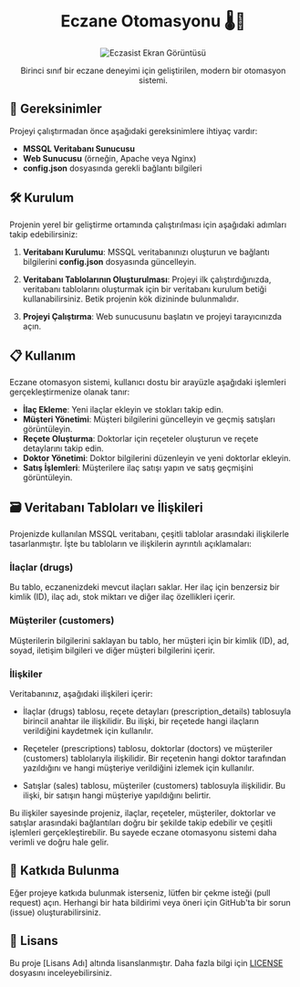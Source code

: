 <!-- Proje Başlığı -->
<h1 align="center">Eczane Otomasyonu 🌡️💊</h1>

<!-- Proje Açıklaması -->
<p align="center">
  <img src="https://github.com/Mertalkann/C-form-Eczasist-automation/blob/main/image.gif" alt="Eczasist Ekran Görüntüsü">
</p>
<p align="center">
  Birinci sınıf bir eczane deneyimi için geliştirilen, modern bir otomasyon sistemi.
</p>

<!-- Gereksinimler -->
## 🚀 Gereksinimler

Projeyi çalıştırmadan önce aşağıdaki gereksinimlere ihtiyaç vardır:

- **MSSQL Veritabanı Sunucusu**
- **Web Sunucusu** (örneğin, Apache veya Nginx)
- **config.json** dosyasında gerekli bağlantı bilgileri

<!-- Kurulum Kılavuzu -->
## 🛠️ Kurulum

Projenin yerel bir geliştirme ortamında çalıştırılması için aşağıdaki adımları takip edebilirsiniz:

1. **Veritabanı Kurulumu**: MSSQL veritabanınızı oluşturun ve bağlantı bilgilerini **config.json** dosyasında güncelleyin.

2. **Veritabanı Tablolarının Oluşturulması**: Projeyi ilk çalıştırdığınızda, veritabanı tablolarını oluşturmak için bir veritabanı kurulum betiği kullanabilirsiniz. Betik projenin kök dizininde bulunmalıdır.

3. **Projeyi Çalıştırma**: Web sunucusunu başlatın ve projeyi tarayıcınızda açın.

<!-- Kullanım Kılavuzu -->
## 📋 Kullanım

Eczane otomasyon sistemi, kullanıcı dostu bir arayüzle aşağıdaki işlemleri gerçekleştirmenize olanak tanır:

- **İlaç Ekleme**: Yeni ilaçlar ekleyin ve stokları takip edin.
- **Müşteri Yönetimi**: Müşteri bilgilerini güncelleyin ve geçmiş satışları görüntüleyin.
- **Reçete Oluşturma**: Doktorlar için reçeteler oluşturun ve reçete detaylarını takip edin.
- **Doktor Yönetimi**: Doktor bilgilerini düzenleyin ve yeni doktorlar ekleyin.
- **Satış İşlemleri**: Müşterilere ilaç satışı yapın ve satış geçmişini görüntüleyin.

<!-- Veritabanı Tabloları ve İlişkileri -->
## 🗃️ Veritabanı Tabloları ve İlişkileri

Projenizde kullanılan MSSQL veritabanı, çeşitli tablolar arasındaki ilişkilerle tasarlanmıştır. İşte bu tabloların ve ilişkilerin ayrıntılı açıklamaları:

### İlaçlar (drugs)

Bu tablo, eczanenizdeki mevcut ilaçları saklar. Her ilaç için benzersiz bir kimlik (ID), ilaç adı, stok miktarı ve diğer ilaç özellikleri içerir.

### Müşteriler (customers)

Müşterilerin bilgilerini saklayan bu tablo, her müşteri için bir kimlik (ID), ad, soyad, iletişim bilgileri ve diğer müşteri bilgilerini içerir.

<!-- Diğer tablolar ve ilişkiler buraya eklenmelidir -->

### İlişkiler

Veritabanınız, aşağıdaki ilişkileri içerir:

- İlaçlar (drugs) tablosu, reçete detayları (prescription_details) tablosuyla birincil anahtar ile ilişkilidir. Bu ilişki, bir reçetede hangi ilaçların verildiğini kaydetmek için kullanılır.

- Reçeteler (prescriptions) tablosu, doktorlar (doctors) ve müşteriler (customers) tablolarıyla ilişkilidir. Bir reçetenin hangi doktor tarafından yazıldığını ve hangi müşteriye verildiğini izlemek için kullanılır.

- Satışlar (sales) tablosu, müşteriler (customers) tablosuyla ilişkilidir. Bu ilişki, bir satışın hangi müşteriye yapıldığını belirtir.

Bu ilişkiler sayesinde projeniz, ilaçlar, reçeteler, müşteriler, doktorlar ve satışlar arasındaki bağlantıları doğru bir şekilde takip edebilir ve çeşitli işlemleri gerçekleştirebilir. Bu sayede eczane otomasyonu sistemi daha verimli ve doğru hale gelir.

<!-- Katkıda Bulunma -->
## 🤝 Katkıda Bulunma

Eğer projeye katkıda bulunmak isterseniz, lütfen bir çekme isteği (pull request) açın. Herhangi bir hata bildirimi veya öneri için GitHub'ta bir sorun (issue) oluşturabilirsiniz.

<!-- Lisans -->
## 📜 Lisans

Bu proje [Lisans Adı] altında lisanslanmıştır. Daha fazla bilgi için [LICENSE](LICENSE) dosyasını inceleyebilirsiniz.
